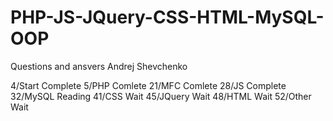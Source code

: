 # PHP-JS-JQuery-CSS-HTML-MySQL-OOP
Questions and ansvers
Andrej Shevchenko

4/Start Complete
5/PHP Comlete
21/MFC Comlete
28/JS Complete
32/MySQL Reading
41/CSS Wait
45/JQuery Wait
48/HTML Wait
52/Other Wait
